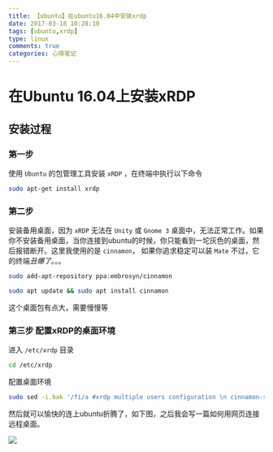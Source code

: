 ```yaml
---
title: 【ubuntu】在ubuntu16.04中安装xrdp
date: 2017-03-18 10:28:10
tags: [ubuntu,xrdp]
type: linux
comments: true
categories: 心得笔记
---
```

# 在Ubuntu 16.04上安装xRDP
## 安装过程
### 第一步
使用 `Ubuntu` 的包管理工具安装 `xRDP` ，在终端中执行以下命令
```bash
sudo apt-get install xrdp
```
### 第二步
安装备用桌面，因为 `xRDP` 无法在 `Unity` 或 `Gnome 3` 桌面中，无法正常工作。如果你不安装备用桌面，当你连接到ubuntu的时候，你只能看到一坨灰色的桌面，然后报错断开。这里我使用的是 `cinnamon`， 如果你追求稳定可以装 `Mate` 不过，它的终端*丑爆了*。。。
```bash
sudo add-apt-repository ppa:embrosyn/cinnamon
```
```bash
sudo apt update && sudo apt install cinnamon
```
这个桌面包有点大，需要慢慢等
### 第三步 配置xRDP的桌面环境
进入 `/etc/xrdp` 目录
```bash
cd /etc/xrdp
```
配置桌面环境
```bash
sudo sed -i.bak '/fi/a #xrdp multiple users configuration \n cinnamon-session \n' /etc/xrdp/startwm.sh
```
然后就可以愉快的连上ubuntu折腾了，如下图，之后我会写一篇如何用网页连接远程桌面。

![](http://p1.bqimg.com/567571/d42ec2201d022743.png)